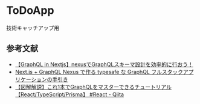 # ToDoApp
技術キャッチアップ用

## 参考文献
- [【GraphQL in Nextjs】nexusでGraphQLスキーマ設計を効率的に行おう！](https://zenn.dev/yuki_tu/articles/7b5a5cb2326e63)
- [Next.js + GraphQL Nexus で作る typesafe な GraphQL フルスタックアプリケーションの手引き](https://zenn.dev/yuyao17/articles/bcc8b87b35208b)
- [【図解解説】これ1本でGraphQLをマスターできるチュートリアル【React/TypeScript/Prisma】 #React - Qiita](https://qiita.com/Sicut_study/items/13c9f51c1f9683225e2e)
